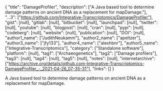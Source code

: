 {
  "title": "DamageProfiler",
  "description": ["A Java based tool to determine damage patterns on ancient DNA as a replacement for mapDamage."],
  "...3": ["https://github.com/Integrative-Transcriptomics/DamageProfiler"],
  "gist": [null],
  "gitlab": [null],
  "bitbucket": [null],
  "launchpad": [null],
  "twitter": [null],
  "youtube": [null],
  "blogpost": [null],
  "cran": [null],
  "pypi": [null],
  "codeberg": [null],
  "website": [null],
  "publication": [null],
  "DOI": [null],
  "author1_name": ["JudithNeukamm"],
  "author2_name": ["apeltzer"],
  "author3_name": ["jfy133"],
  "author4_name": ["alexhbnr"],
  "author5_name": ["Integrative-Transcriptomics"],
  "category": ["Standalone software"],
  "platform": [null],
  "tag1": ["Archaeogenetics"],
  "tag2": ["Damage profilers"],
  "tag3": [null],
  "tag4": [null],
  "tag5": [null],
  "notes": [null],
  "internetarchive": ["https://archive.org/details/github.com-Integrative-Transcriptomics-DamageProfiler_-_2021-04-26_07-35-31"],
  "links": []
}

<!-- Generated by csv2md.R – do not edit by hand -->

A Java based tool to determine damage patterns on ancient DNA as a replacement for mapDamage.